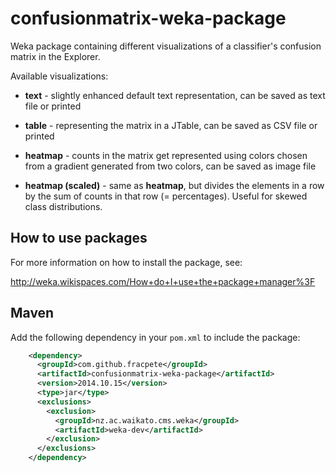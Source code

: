 confusionmatrix-weka-package
============================

Weka package containing different visualizations of a classifier's confusion matrix in the Explorer.

Available visualizations:

* **text** -  slightly enhanced default text representation, can be saved as text file or printed

* **table** - representing the matrix in a JTable, can be saved as CSV file or printed

* **heatmap** - counts in the matrix get represented using colors chosen from a gradient generated from two colors, can be saved as image file

* **heatmap (scaled)** - same as **heatmap**, but divides the elements in a row by the sum of counts in that row (= percentages). Useful for skewed class distributions.


How to use packages
-------------------

For more information on how to install the package, see:

http://weka.wikispaces.com/How+do+I+use+the+package+manager%3F


Maven
-----

Add the following dependency in your `pom.xml` to include the package:

```xml
    <dependency>
      <groupId>com.github.fracpete</groupId>
      <artifactId>confusionmatrix-weka-package</artifactId>
      <version>2014.10.15</version>
      <type>jar</type>
      <exclusions>
        <exclusion>
          <groupId>nz.ac.waikato.cms.weka</groupId>
          <artifactId>weka-dev</artifactId>
        </exclusion>
      </exclusions>
    </dependency>
```

